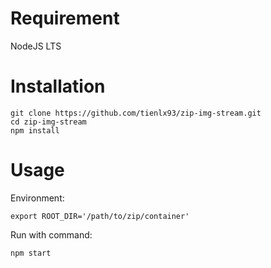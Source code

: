 # Requirement
NodeJS LTS

# Installation
```shell
git clone https://github.com/tienlx93/zip-img-stream.git
cd zip-img-stream
npm install
```

# Usage
Environment:
```shell
export ROOT_DIR='/path/to/zip/container'
```

Run with command:
```shell
npm start
```
